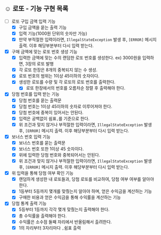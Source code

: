 ## ☺️ 로또 - 기능 구현 목록

- [ ] 로또 구입 금액 입력 기능
    - [x] 구입 금액을 묻는 출력 기능
    - [x] 입력 기능(1000원 단위의 숫자만 가능)
    - [x] 만약 부적절한 입력이라면, `IllegalStateException` 발생 후, `[ERROR]` 메시지 출력. 이후 해당부분부터 다시 입력 받는다.

- [x] 구매 금액에 맞는 로또 번호 생성 기능
  - [x] 입력한 금액에 맞는 수의 랜덤한 로또 번호를 생성한다. ex) 3000원을 입력하면, 3장의 로또 발행
  - [x] 각 로또 한장은 8개의 중복되지 않는 수 생성.
  - [x] 로또 번호의 범위는 1이상 45이하의 숫자이다.
  - [x] 생성한 로또를 수량 및 각 로또의 로또 번호를 출력한다.
    - [x] 로또 한장에서의 번호를 오름차순 정렬 후 출력해야 한다.

- [x] 당첨 번호를 입력 받는 기능
  - [x] 당첨 번호를 묻는 출력문
  - [x] 당첨 번호는 1이상 45이하의 숫자로 이루어져야 한다.
  - [x] 당첨 번호에 중복이 있어서는 안된다.
  - [x] 입력은 공백없이 쉼표`,`를 기준으로 한다.
  - [x] 위 조건과 맞지 않거나 부적절한 입력이라면,  `IllegalStateException` 발생 후, `[ERROR]` 메시지 출력. 이후 해당부분부터 다시 입력 받는다.

- [x] 보너스 번호 입력 기능
  - [x] 보너스 번호를 묻는 출력문
  - [x] 보너스 번호 또한 1이상 45 숫자이다.
  - [x] 위에 입력한 당첨 번호와 중복되어서는 안된다.
  - [x] 위 조건과 맞지 않거나 부적절한 입력이라면, `IllegalStateException` 발생 후, `[ERROR]` 메시지 출력. 이후 해당부분부터 다시 입력 받는다.

- [x] 위 입력을 통해 당첨 여부 확인 기능
  - [x] 랜덤하게 생성한 내 로또들과, 당첨 로또를 비교하여, 당첨 여부 여부를 알아야 한다.
  - [x] 1등부터 5등까지 몇개를 맞췄는지 알아야 하며, 얻은 수익금을 계산하는 기능
  - [x] 구매한 비용과 얻은 수익금을 통해 수익률을 계산하는 기능

- [x] 당첨 통계 출력 기능
  - [x] 5등부터 1등까지 각각 몇개 맞췄는지 출력해야 한다.
  - [x] 총 수익률을 출력해야 한다.
  - [x] 수익률은 소수점 둘째 자리에서 반올림해서 출려한다.
  - [x] 1의 자리부터 3자리마다 `,`쉼표 출력